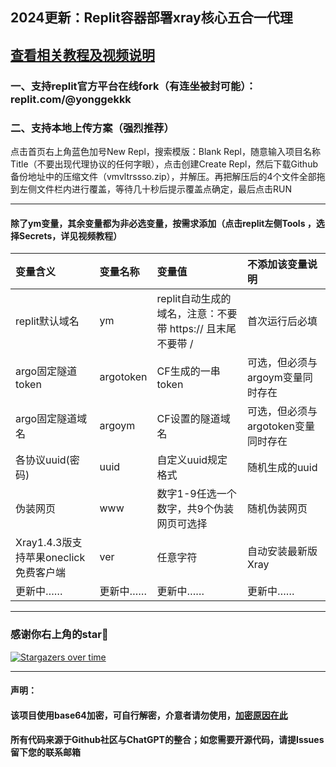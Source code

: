 
## 2024更新：Replit容器部署xray核心五合一代理

## [查看相关教程及视频说明](https://ygkkk.blogspot.com/2022/12/replit-xray-vmess-vless-trojan-shadowsocks.html)

### 一、支持replit官方平台在线fork（有连坐被封可能）： replit.com/@yonggekkk

### 二、支持本地上传方案（强烈推荐）

点击首页右上角蓝色加号New Repl，搜索模版：Blank Repl，随意输入项目名称Title（不要出现代理协议的任何字眼），点击创建Create Repl，然后下载Github备份地址中的压缩文件（vmvltrssso.zip），并解压。再把解压后的4个文件全部拖到左侧文件栏内进行覆盖，等待几十秒后提示覆盖点确定，最后点击RUN

--------------------------------------------------------------------------------------------
#### 除了ym变量，其余变量都为非必选变量，按需求添加（点击replit左侧Tools ，选择Secrets，详见视频教程）

| 变量含义 | 变量名称| 变量值| 不添加该变量说明|
| :--- | :--- | :--- | :--- |
| replit默认域名 | ym |replit自动生成的域名，注意：不要带 https:// 且末尾不要带 / |首次运行后必填|
| argo固定隧道token | argotoken |CF生成的一串token|可选，但必须与argoym变量同时存在|
| argo固定隧道域名 | argoym |CF设置的隧道域名|可选，但必须与argotoken变量同时存在|
| 各协议uuid(密码) | uuid |自定义uuid规定格式|随机生成的uuid|
| 伪装网页 | www |数字1-9任选一个数字，共9个伪装网页可选择|随机伪装网页|
|Xray1.4.3版支持苹果oneclick免费客户端|ver|任意字符|自动安装最新版Xray|
|更新中……|更新中……|更新中……|更新中……|

-----------------------------------------------------
### 感谢你右上角的star🌟
[![Stargazers over time](https://starchart.cc/yonggekkk/Replit-Xray.svg)](https://starchart.cc/yonggekkk/Replit-Xray)

---------------------------------------
#### 声明：

#### 该项目使用base64加密，可自行解密，介意者请勿使用，[加密原因在此](https://ygkkk.blogspot.com/2022/06/github.html)

#### 所有代码来源于Github社区与ChatGPT的整合；如您需要开源代码，请提Issues留下您的联系邮箱
